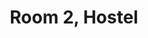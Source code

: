 ---
basin: 'Yes'
cudn: true
floor: Ground
grade: 6
images:
- /room_database/images/h/h2_1.jpg
- /room_database/images/h/h2_2.jpg
- /room_database/images/h/h2_3.jpg
- /room_database/images/h/h2_4.jpg
- /room_database/images/h/h2_5.jpg
- /room_database/images/h/h2_6.jpg
- /room_database/images/h/h2_7.jpg
- /room_database/images/h/h2_8.jpg
living_room: 'Yes'
location: Hostel
name: '2'
network: Wired and Wireless
title: Room 2, Hostel
---
